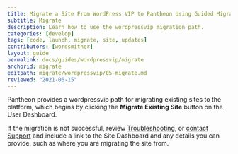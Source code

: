 ```yaml
---
title: Migrate a Site From WordPress VIP to Pantheon Using Guided Migration
subtitle: Migrate
description: Learn how to use the wordpressvip migration path.
categories: [develop]
tags: [code, launch, migrate, site, updates]
contributors: [wordsmither]
layout: guide
permalink: docs/guides/wordpressvip/migrate
anchorid: migrate
editpath: migrate/wordpressvip/05-migrate.md
reviewed: "2021-06-15"
---
```


Pantheon provides a wordpressvip path for migrating existing sites to the platform, which begins by clicking the **Migrate Existing Site** button on the User Dashboard.

<Partial file="migrate/migrate-wordpress.md" />

If the migration is not successful, review [Troubleshooting](troubleshooting), or [contact Support](/guides/support/contact-support/) and include a link to the Site Dashboard and any details you can provide, such as where you are migrating the site from.
